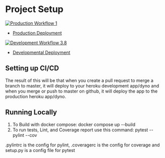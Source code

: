 # Project Setup

[![Production Workflow 1](https://github.com/cle4njit/project4/actions/workflows/prod.yml/badge.svg)](https://github.com/cle4njit/project4/actions/workflows/prod.yml)

* [Production Deployment](https://cle4-prod-final.herokuapp.com/)


[![Development Workflow 3.8](https://github.com/cle4njit/project4/actions/workflows/dev.yml/badge.svg)](https://github.com/cle4njit/project4/actions/workflows/dev.yml)

* [Developmental Deployment](https://cle4-dev-final1.herokuapp.com/)


## Setting up CI/CD

The result of this will be that when you create a pull request to merge a branch to master, it will deploy to your
heroku development app/dyno and when you merge or push to master on github, it will deploy the app to the production heroku
app/dyno.

## Running Locally

1. To Build with docker compose:
   docker compose up --build
2. To run tests, Lint, and Coverage report use this command: pytest --pylint --cov

.pylintrc is the config for pylint, .coveragerc is the config for coverage and setup.py is a config file for pytest
